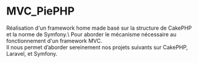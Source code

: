 # MVC_PiePHP

Réalisation d'un framework home made basé sur la structure de CakePHP et la norme de Symfony.\ 
Pour aborder le mécanisme nécessaire au fonctionnement d'un framework MVC.\
Il nous permet d’aborder sereinement nos projets suivants sur CakePHP, Laravel, et Symfony.
